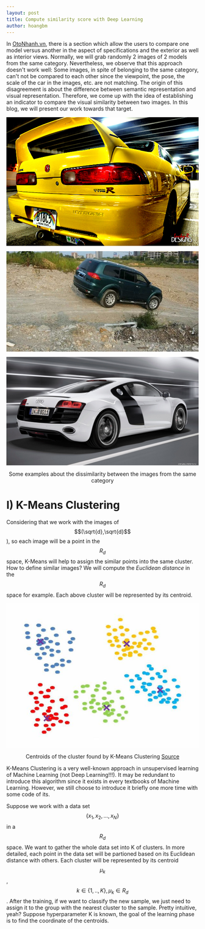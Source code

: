 ```yaml
---
layout: post
title: Compute similarity score with Deep Learning
author: hoangbm
---
```


In [OtoNhanh.vn](https://www.otonhanh.vn/), there is a section which allow the users to compare one model versus another 
in the aspect of specifications and the exterior as well as interior views. Normally, we will grab randomly 2 images
of 2 models from the same category. Nevertheless, we observe that this approach doesn't work well: Some images, in spite 
of belonging to the same category, can't not be compared to each other since the viewpoint, the pose, the scale of the 
car in the images, etc. are not matching. The origin of this disagreement is about the difference between semantic 
representation and visual representation. Therefore, we come up with the idea of establishing an indicator to compare 
the visual similarity between two images. In this blog, we will present our work towards that target. 
<p align="center">
 <img src="/images/similarity/1f76062dc6c3fd07043aaa2fe6bdf22a.jpg" alt="" align="middle">
</p>  
<p align="center">
 <img src="/images/similarity/1fcf5b7e69e8c2738e1572efee251018.jpg" alt="" align="middle">
</p>  
<p align="center">
 <img src="/images/similarity/2afa9cbd65bcf84661b20baec5754feb.jpg" alt="" align="middle">
 <div align="center"> Some examples about the dissimilarity between the images from the same category </div>
</p>  


# I) K-Means Clustering
Considering that we work with the images of $$(\sqrt{d},\sqrt{d}$$), so each image will be a point in the $$ R_d $$ space, 
K-Means will help to assign the similar points into the same cluster. How to define similar images? We will compute the 
*Euclidean distance* in the $$R_d$$ space for example. Each above cluster will be represented by its centroid. 

<p align="center">
 <img src="/images/similarity/das.jpg" alt="" align="middle">
 <div align="center"> Centroids of the cluster found by K-Means Clustering
 <a href="https://www.commonlounge.com/discussion/665476f64e574b0fa259a15423ba69cc">Source</a> </div>
</p>

K-Means Clustering is a very well-known approach in unsupervised learning of Machine Learning (not Deep Learning!!!). 
It may be redundant to introduce this algorithm since it exists in every textbooks of Machine Learning. However, we still
choose to introduce it briefly one more time with some code of its.  

Suppose we work with a data set $$ \{x_1, x_2, ..., x_N\} $$ in a $$ R_d$$ space. We want to gather the whole data set into 
K of clusters. In more detailed, each point in the data set will be partioned based on its Euclidean distance with others. 
Each cluster will be represented by its centroid $$\mu_k$$,  $$k \in \{1,.., K\}, \mu_k \in R_d$$. After the training, if we want to classify the new sample, we just need 
to assign it to the group with the nearest cluster to the sample. Pretty intuitive, yeah? Suppose hyperparameter K is 
known, the goal of the learning phase is to find the coordinate of the centroids. 
 
 

